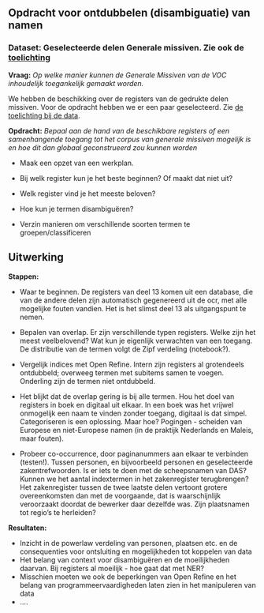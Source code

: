 ## Opdracht voor ontdubbelen (disambiguatie) van namen

### Dataset: Geselecteerde delen Generale missiven. Zie ook de <a href="toelichting_gm.md">toelichting</a>

****Vraag:**** _Op welke manier kunnen de Generale Missiven van de VOC inhoudelijk toegankelijk gemaakt worden._

We hebben de beschikking over de registers van de gedrukte delen missiven. Voor de opdracht hebben we er een paar geselecteerd. Zie <a href="toelichting">de toelichting bij de data</a>.

****Opdracht:****
_Bepaal aan de hand van de beschikbare registers of een samenhangende toegang tot het corpus van generale missiven mogelijk is en hoe dit dan globaal geconstrueerd zou kunnen worden_

+ Maak een opzet van een werkplan.

+ Bij welk register kun je het beste beginnen? Of maakt dat niet uit?

+ Welk register vind je het meeste beloven?

+ Hoe kun je termen disambiguëren?

+ Verzin manieren om verschillende soorten termen te groepen/classificeren



## Uitwerking
**Stappen:**
+ Waar te beginnen. De registers van deel 13 komen uit een database, die van de andere delen zijn automatisch gegenereerd uit de ocr, met alle mogelijke fouten vandien. Het is het slimst deel 13 als uitgangspunt te nemen.

+ Bepalen van overlap. Er zijn verschillende typen registers. Welke zijn het meest veelbelovend? Wat kun je eigenlijk verwachten van een toegang. De distributie van de termen volgt de Zipf verdeling (notebook?).

+ Vergelijk indices met Open Refine. Intern zijn registers al grotendeels ontdubbeld; overweeg termen met subitems samen te voegen. Onderling zijn de termen niet ontdubbeld.

+ Het blijkt dat de overlap gering is bij alle termen. Hou het doel van registers in boek en digitaal uit elkaar. In een boek was het vrijwel onmogelijk een naam te vinden zonder toegang, digitaal is dat simpel. Categoriseren is een oplossing. Maar hoe? Pogingen - scheiden van Europese en niet-Europese namen (in de praktijk Nederlands en Maleis, maar fouten).


+ Probeer co-occurrence, door paginanummers aan elkaar te verbinden (testen!). Tussen personen, en bijvoorbeeld personen en geselecteerde zakentrefwoorden. Is er iets te doen met de scheepsnamen van DAS?
Kunnen we het aantal indextermen in het zakenregister terugbrengen? Het zakenregister tussen de twee laatste delen vertoont grotere overeenkomsten dan met de voorgaande, dat is waarschijnlijk veroorzaakt doordat de bewerker daar dezelfde was.
Zijn plaatsnamen tot regio’s te herleiden?

**Resultaten:**

+ Inzicht in de powerlaw verdeling van personen, plaatsen etc. en de consequenties voor ontsluiting en mogelijkheden tot koppelen van data
+ Het belang van context voor disambiguëren en de moeilijkheden daarvan. Bij registers al moeilijk - hoe gaat dat met NER?
+ Misschien moeten we ook de beperkingen van Open Refine en het belang van programmeervaardigheden laten zien in het manipuleren van data
+ ….
